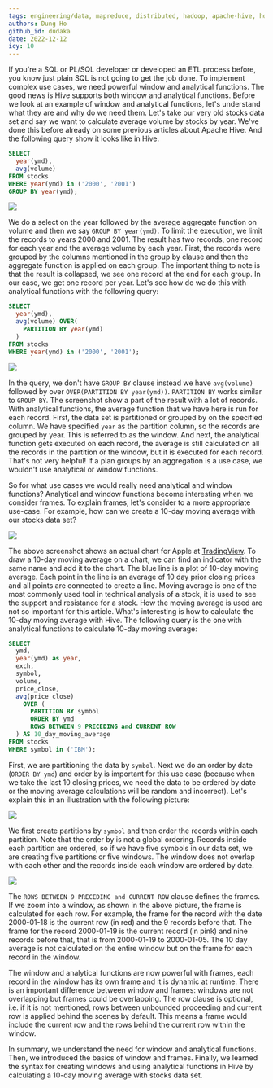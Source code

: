 ```yaml
---
tags: engineering/data, mapreduce, distributed, hadoop, apache-hive, hdfs, analytic-functions, window-functions
authors: Dung Ho
github_id: dudaka
date: 2022-12-12
icy: 10
---
```


If you're a SQL or PL/SQL developer or developed an ETL process before, you know just plain SQL is not going to get the job done. To implement complex use cases, we need powerful window and analytical functions. The good news is Hive supports both window and analytical functions. Before we look at an example of window and analytical functions, let's understand what they are and why do we need them. Let's take our very old stocks data set and say we want to calculate average volume by stocks by year. We've done this before already on some previous articles about Apache Hive. And the following query show it looks like in Hive.

```sql
SELECT
  year(ymd),
  avg(volume)
FROM stocks
WHERE year(ymd) in ('2000', '2001')
GROUP BY year(ymd);
```

![](assets/hive-window-and-analytic-functions_select-result.webp)

We do a select on the year followed by the average aggregate function on volume and then we say `GROUP BY year(ymd)`. To limit the execution, we limit the records to years 2000 and 2001. The result has two records, one record for each year and the average volume by each year. First, the records were grouped by the columns mentioned in the group by clause and then the aggregate function is applied on each group. The important thing to note is that the result is collapsed, we see one record at the end for each group. In our case, we get one record per year. Let's see how do we do this with analytical functions with the following query:

```sql
SELECT
  year(ymd),
  avg(volume) OVER(
    PARTITION BY year(ymd)
  )
FROM stocks
WHERE year(ymd) in ('2000', '2001');
```

![](assets/hive-window-and-analytic-functions_select-result-analytic-function.webp)

In the query, we don't have `GROUP BY` clause instead we have `avg(volume)` followed by over `OVER(PARTITION BY year(ymd))`. `PARTITION BY` works similar to `GROUP BY`. The screenshot show a part of the result with a lot of records. With analytical functions, the average function that we have here is run for each record. First, the data set is partitioned or grouped by on the specified column. We have specified `year` as the partition column, so the records are grouped by year. This is referred to as the window. And next, the analytical function gets executed on each record, the average is still calculated on all the records in the partition or the window, but it is executed for each record. That's not very helpful! If a plan groups by an aggregation is a use case, we wouldn't use analytical or window functions.

So for what use cases we would really need analytical and window functions? Analytical and window functions become interesting when we consider frames. To explain frames, let's consider to a more appropriate use-case. For example, how can we create a 10-day moving average with our stocks data set?

![](assets/hive-window-and-analytic-functions_apple-ma-10.webp)

The above screenshot shows an actual chart for Apple at [TradingView](https://www.tradingview.com/). To draw a 10-day moving average on a chart, we can find an indicator with the same name and add it to the chart. The blue line is a plot of 10-day moving average. Each point in the line is an average of 10 day prior closing prices and all points are connected to create a line. Moving average is one of the most commonly used tool in technical analysis of a stock, it is used to see the support and resistance for a stock. How the moving average is used are not so important for this article. What's interesting is how to calculate the 10-day moving average with Hive. The following query is the one with analytical functions to calculate 10-day moving average:

```sql
SELECT
  ymd,
  year(ymd) as year,
  exch,
  symbol,
  volume,
  price_close,
  avg(price_close)
    OVER (
      PARTITION BY symbol
      ORDER BY ymd
      ROWS BETWEEN 9 PRECEDING and CURRENT ROW
  ) AS 10_day_moving_average
FROM stocks
WHERE symbol in ('IBM');
```

First, we are partitioning the data by `symbol`. Next we do an order by date (`ORDER BY ymd`) and order by is important for this use case (because when we take the last 10 closing prices, we need the data to be ordered by date or the moving average calculations will be random and incorrect). Let's explain this in an illustration with the following picture:

![](assets/hive-window-and-analytic-functions_windows.webp)

We first create partitions by `symbol` and then order the records within each partition. Note that the order by is not a global ordering. Records inside each partition are ordered, so if we have five symbols in our data set, we are creating five partitions or five windows. The window does not overlap with each other and the records inside each window are ordered by date.

![](assets/hive-window-and-analytic-functions_frames.webp)

The `ROWS BETWEEN 9 PRECEDING and CURRENT ROW` clause defines the frames. If we zoom into a window, as shown in the above picture, the frame is calculated for each row. For example, the frame for the record with the date 2000-01-18 is the current row (in red) and the 9 records before that. The frame for the record 2000-01-19 is the current record (in pink) and nine records before that, that is from 2000-01-19 to 2000-01-05. The 10 day average is not calculated on the entire window but on the frame for each record in the window.

The window and analytical functions are now powerful with frames, each record in the window has its own frame and it is dynamic at runtime. There is an important difference between window and frames: windows are not overlapping but frames could be overlapping. The row clause is optional, i.e. if it is not mentioned, rows between unbounded proceeding and current row is applied behind the scenes by default. This means a frame would include the current row and the rows behind the current row within the window.

In summary, we understand the need for window and analytical functions. Then, we introduced the basics of window and frames. Finally, we learned the syntax for creating windows and using analytical functions in Hive by calculating a 10-day moving average with stocks data set.
